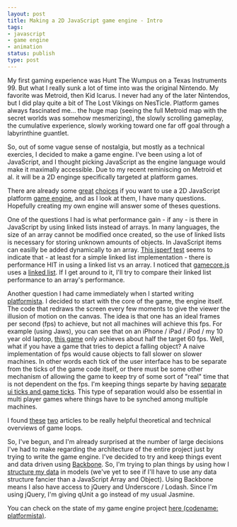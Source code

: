 ```yaml
---
layout: post
title: Making a 2D JavaScript game engine - Intro
tags:
- javascript
- game engine
- animation
status: publish
type: post
---
```

My first gaming experience was Hunt The Wumpus on a Texas Instruments 99. But what I really sunk a lot of time into was
the original Nintendo. My favorite was Metroid, then Kid Icarus. I never had any of the later Nintendos, but I did play
quite a bit of The Lost Vikings on NesTicle. Platform games always fascinated me... the huge map (seeing the full
Metroid map with the secret worlds was somehow mesmerizing), the slowly scrolling gameplay, the cumulative experience,
slowly working toward one far off goal through a labyrinthine guantlet.

So, out of some vague sense of nostalgia, but mostly as a technical exercies, I decided to make a game engine. I've been
using a lot of JavaScript, and I thought picking JavaScript as the engine language would make it maximally accessible.
Due to my recent reminiscing on Metroid et al. it will be a 2D enginge specifically targeted at platform games.

There are already some [great](http://www.melonjs.org/) [choices](http://jawsjs.com/) if you want to use a 2D JavaScript
platform [game engine](https://github.com/bebraw/jswiki/wiki/Game-Engines), and as I look at them, I have many
questions. Hopefully creating my own engine will answer some of theses questions.

One of the questions I had is what performance gain - if any - is there in JavaScript by using linked lists instead of
arrays. In many languages, the size of an array cannot be modified once created, so the use of linked lists is
necessary for storing unknown amounts of objects. In JavaScript items can easilly be added dynamically to an array.
[This jsperf test](http://jsperf.com/usage-of-linked-list-vs-array/2) seems to indicate that - at least for a simple
linked list implementation - there is performance HIT in using a linked list vs an array. I noticed that [gamecore.js](https://github.com/playcraft/gamecore.js)
uses a [linked list](https://github.com/playcraft/gamecore.js/blob/master/src/linkedlist.js). If I get around to it,
I'll try to compare their linked list performance to an array's performance.

Another question I had came immediately when I started writing [platformista](https://github.com/pajtai/platformista). I
decided to start with the core of the game, the engine itself. The code that redraws the screen every few moments to
give the viewer the illusion of motion on the canvas. The idea is that one has an ideal frames per second (fps) to
achieve, but not all machines will achieve this fps. For example (using Jaws), you can see that on an iPhone / iPad /
 iPod / my 10 year old laptop, [this game](http://pajtai.github.com/Noun-Space/) only achieves about half the target 60
 fps. Well, what if you have a game that tries to depict a falling object? A naive implementation of fps would cause
 objects to fall slower on slower machines. In other words each tick of the user interface has to be separate from the
 ticks of the game code itself, or there must be some other mechanism of allowing the game to keep try of some sort of
 "real" time that is not dependent on the fps. I'm keeping things separte by having [separate ui ticks and game ticks](https://github.com/pajtai/platformista/blob/master/application/Workers/Engine.js).
 This type of separation would also be essential in multi player games where things have to be synched among multiple
 machines.

 I found [these](http://nokarma.org/2011/02/02/javascript-game-development-the-game-loop/index.html) [two](http://paulirish.com/2011/requestanimationframe-for-smart-animating/)
 articles to be really helpful theoretical and technical overviews of game loops.

 So, I've begun, and I'm already surprised at the number of large decisions I've had to make regarding the architecture
 of the entire project just by trying to write the game engine. I've decided to try and keep things event and data
  driven using [Backbone](http://backbonejs.org/). So, I'm trying to plan things by using how I [structure my data](http://programmers.stackexchange.com/questions/163185/torvalds-quote-about-good-programmer)
   in models (we've yet to see if I'll have to use any data structure fancier than a JavaScript Array and Object). Using
   Backbone means I  also have access to jQuery and Underscore / Lodash. Since I'm using jQuery, I'm giving qUnit a go
   instead of my usual Jasmine.

You can check on the state of my game engine project [here (codename: platformista)](https://github.com/pajtai/platformista).